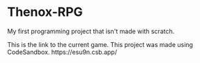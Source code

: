 # Thenox-RPG
<p>My first programming project that isn't made with scratch.</p>
This is the link to the current game. This project was made using CodeSandbox.
https://esu9n.csb.app/

